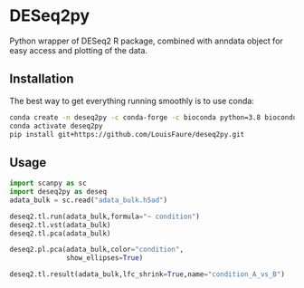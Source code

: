 # DESeq2py
Python wrapper of DESeq2 R package, combined with anndata object for easy access and plotting of the data.

## Installation

The best way to get everything running smoothly is to use conda:

```bash
conda create -n deseq2py -c conda-forge -c bioconda python=3.8 bioconductor-deseq2 bioconductor-apeglm bioconductor-summarizedexperiment rpy2 -y
conda activate deseq2py
pip install git+https://github.com/LouisFaure/deseq2py.git
```
    
## Usage

```python
import scanpy as sc
import deseq2py as deseq
adata_bulk = sc.read("adata_bulk.h5ad")

deseq2.tl.run(adata_bulk,formula="~ condition")
deseq2.tl.vst(adata_bulk)
deseq2.tl.pca(adata_bulk)

deseq2.pl.pca(adata_bulk,color="condition",
              show_ellipses=True)

deseq2.tl.result(adata_bulk,lfc_shrink=True,name="condition_A_vs_B")
```
